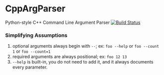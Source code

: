 CppArgParser
============

Python-style C++ Command Line Argument Parser
[![Build Status](https://travis-ci.org/afrantisak/CppArgParser.png?branch=master)](https://travis-ci.org/afrantisak/CppArgParser)

### Simplifying Assumptions
1. optional arguments always begin with `--`; ex: `foo --help` or `foo --count 1` or `foo --count=1`
2. required arguments are always positional; ex: `foo 12 13`
3. `--help` is built-in, you do not need to add it, and it always documents every parameter.
